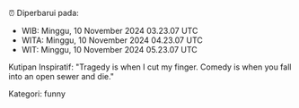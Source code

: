 ⏰ Diperbarui pada:
- WIB: Minggu, 10 November 2024 03.23.07 UTC
- WITA: Minggu, 10 November 2024 04.23.07 UTC
- WIT: Minggu, 10 November 2024 05.23.07 UTC

Kutipan Inspiratif:
"Tragedy is when I cut my finger. Comedy is when you fall into an open sewer and die."


Kategori: funny

